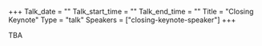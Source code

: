 +++
Talk_date = ""
Talk_start_time = ""
Talk_end_time = ""
Title = "Closing Keynote"
Type = "talk"
Speakers = ["closing-keynote-speaker"]
+++

TBA
